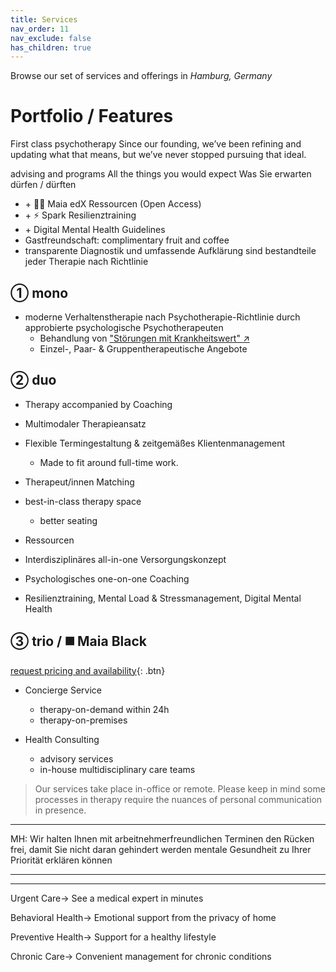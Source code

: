 ```yaml
---
title: Services
nav_order: 11
nav_exclude: false
has_children: true
---
```

Browse our set of services and offerings
in *Hamburg, Germany*

# Portfolio / Features
First class psychotherapy
Since our founding, we’ve been refining and updating what that means, but we’ve never stopped pursuing that ideal.

advising and programs
All the things you would expect
Was Sie erwarten dürfen / dürften

- \+ 🧑‍🏫 Maia edX Ressourcen (Open Access)
- \+ ⚡️ Spark Resilienztraining
- \+ Digital Mental Health Guidelines
- Gastfreundschaft: complimentary fruit and coffee
- transparente Diagnostik und umfassende Aufklärung sind bestandteile jeder Therapie nach Richtlinie

## ① mono
- moderne Verhaltenstherapie nach Psychotherapie-Richtlinie durch approbierte psychologische Psychotherapeuten
	- Behandlung von ["Störungen mit Krankheitswert" ↗](/faq#Wann-Therapie?)
	- Einzel-, Paar- & Gruppentherapeutische Angebote

## ② duo
- Therapy accompanied by Coaching
- Multimodaler Therapieansatz
- Flexible Termingestaltung & zeitgemäßes Klientenmanagement
	- Made to fit around full-time work.
- Therapeut/innen Matching

- best-in-class therapy space
	- better seating
- Ressourcen
- Interdisziplinäres all-in-one Versorgungskonzept
- Psychologisches one-on-one Coaching
- Resilienztraining, Mental Load & Stressmanagement, Digital Mental Health

## ③ trio / ◼️ Maia Black
[request pricing and availability](booking.maiahealth.de){: .btn} 
- Concierge Service
	- therapy-on-demand within 24h
	- therapy-on-premises

- Health Consulting
	- advisory services
	- in-house multidisciplinary care teams

> Our services take place in-office or remote. Please keep in mind some processes in therapy require the nuances of personal communication in presence.


---



MH: Wir halten Ihnen mit arbeitnehmerfreundlichen Terminen den Rücken frei, damit Sie nicht daran gehindert werden mentale Gesundheit zu Ihrer Priorität erklären können

---



---

Urgent Care→
See a medical expert in minutes

Behavioral Health→
Emotional support from the privacy of home

Preventive Health→
Support for a healthy lifestyle

Chronic Care→
Convenient management for chronic conditions